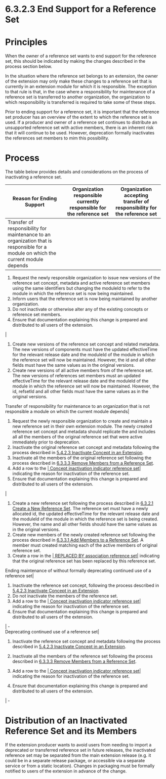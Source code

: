 # 6.3.2.3 End Support for a Reference Set

# Principles

When the owner of a reference set wants to end support for the reference set, this should be indicated by making the changes described in the process section below.

In the situation where the reference set belongs to an extension, the owner of the extension may only make these changes to a reference set that is currently in an extension module for which it is responsible. The exception to that rule is that, in the case where a responsibility for maintenance of a reference set is transferred to another organization, the organization to which responsibility is transferred is required to take some of these steps.

Prior to ending support for a reference set, it is important that the reference set producer has an overview of the extent to which the reference set is used. If a producer and owner of a reference set continues to distribute an unsupported reference set with active members, there is an inherent risk that it will continue to be used. However, deprecation formally inactivates the references set members to mim this possibility.

# Process

The table below provides details and considerations on the process of inactivating a reference set. 

**Reason for Ending Support**| **Organization responsible currently responsible for the reference set**| **Organization accepting transfer of responsibility for the reference set**  
---|---|---  
Transfer of responsibility for maintenance to an organization that is responsible for a module on which the current module depends| 

  1. Request the newly responsible organization to issue new versions of the reference set concept, metadata and active reference set members using the same identifiers but changing the moduleId to refer to the module in which the reference set is now being maintained.
  2. Inform users that the reference set is now being maintained by another organization.
  3. Do not inactivate or otherwise alter any of the existing concepts or reference set members.
  4. Ensure that documentation explaining this change is prepared and distributed to all users of the extension.

| 

  1. Create new versions of the reference set concept and related metadata. The new versions of components must have the updated effectiveTime for the relevant release date and the moduleId of the module in which the reference set will now be maintained. However, the id and all other fields must have the same values as in the original versions.
  2. Create new versions of all active members from of the reference set. The new versions of references set members must an updated effectiveTime for the relevant release date and the moduleId of the module in which the reference set will now be maintained. However, the id, refsetId and all other fields must have the same values as in the original versions.

  
Transfer of responsibility for maintenance to an organization that is not responsible a module on which the current module depends| 

  1. Request the newly responsible organization to create and maintain a new reference set in their own extension module. The newly created reference set concept and metadata should replicate the and includes all all the members of the original reference set that were active immediately prior to deprecation.
  2. Inactivate the original reference set concept and metadata following the process described in [5.4.2.3 Inactivate Concept in an Extension](https://confluence.ihtsdotools.org/display/WIPEXTPG/5.4.2.3+Inactivate+Concept+in+an+Extension).
  3. Inactivate all the members of the original reference set following the process described in [6.3.3.3 Remove Members from a Reference Set](6.3.3.3-Remove-Members-from-a-Reference-Set_59343458.html).
  4. Add a row to the [ | Concept inactivation indicator reference set|](http://snomed.info/id/900000000000489007 "900000000000489007 | Concept inactivation indicator reference set |") indicating the reason for inactivation of the reference set.
  5. Ensure that documentation explaining this change is prepared and distributed to all users of the extension.

| 

  1. Create a new reference set following the process described in [6.3.2.1 Create a New Reference Set](6.3.2.1-Create-a-New-Reference-Set_57814930.html). The reference set must have a newly allocated id, the updated effectiveTime for the relevant release date and the moduleId of the module in which the reference set is being created. However, the name and all other fields should have the same values as in the original versions.
  2. Create new members of the newly created reference set following the process described in [6.3.3.1 Add Members to a Reference Set](6.3.3.1-Add-Members-to-a-Reference-Set_59343436.html). A member must created matching each of the active members of original reference set.
  3. Create a row in the [ | REPLACED BY association reference set|](http://snomed.info/id/900000000000526001 "900000000000526001 | REPLACED BY association reference set |") indicating that the original reference set has been replaced by this reference set.

  
Ending maintenance of without formally deprecating continued use of a reference set| 

  1. Inactivate the reference set concept, following the process described in [5.4.2.3 Inactivate Concept in an Extension](https://confluence.ihtsdotools.org/display/WIPEXTPG/5.4.2.3+Inactivate+Concept+in+an+Extension).
  2. Do not inactivate the members of the reference set.
  3. Add a row to the [ | Concept inactivation indicator reference set|](http://snomed.info/id/900000000000489007 "900000000000489007 | Concept inactivation indicator reference set |") indicating the reason for inactivation of the reference set.
  4. Ensure that documentation explaining this change is prepared and distributed to all users of the extension.

| -  
Deprecating continued use of a reference set| 

  1. Inactivate the reference set concept and metadata following the process described in [5.4.2.3 Inactivate Concept in an Extension](https://confluence.ihtsdotools.org/display/WIPEXTPG/5.4.2.3+Inactivate+Concept+in+an+Extension).
  2. Inactivate all the members of the reference set following the process described in [6.3.3.3 Remove Members from a Reference Set](6.3.3.3-Remove-Members-from-a-Reference-Set_59343458.html).  

  3. Add a row to the [ | Concept inactivation indicator reference set|](http://snomed.info/id/900000000000489007 "900000000000489007 | Concept inactivation indicator reference set |") indicating the reason for inactivation of the reference set.  

  4. Ensure that documentation explaining this change is prepared and distributed to all users of the extension.

| -  
  
# Distribution of an Inactivated Reference Set and its Members

If the extension producer wants to avoid users from needing to import a deprecated or transferred reference set in future releases, the inactivated reference set may be separated from the main extension release (e.g. it could be in a separate release package, or accessible via a separate service or from a static location). Changes in packaging must be formally notified to users of the extension in advance of the change.

  

